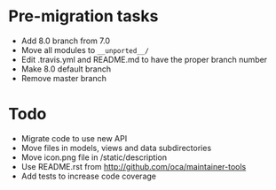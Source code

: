 # Pre-migration tasks

* Add 8.0 branch from 7.0
* Move all modules to `__unported__/`
* Edit .travis.yml and README.md to have the proper branch number
* Make 8.0 default branch
* Remove master branch

# Todo
* Migrate code to use new API
* Move files in models, views and data subdirectories
* Move icon.png file in /static/description
* Use README.rst from http://github.com/oca/maintainer-tools
* Add tests to increase code coverage